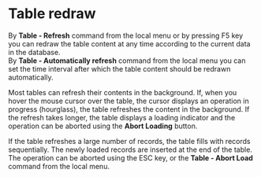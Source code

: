 # Table redraw
      
By **Table - Refresh** command from the local menu or by pressing F5 key you can redraw the table content at any time according to the current data in the database.  
         By **Table - Automatically refresh** command from the local menu you can set the time interval after which the table content should be redrawn automatically.
     
Most tables can refresh their contents in the background. If, when you hover the mouse cursor over the table, the cursor displays an operation in progress (hourglass), the table refreshes the content in the background. If the refresh takes longer, the table displays a loading indicator and the operation can be aborted using the **Abort Loading** button.
     
If the table refreshes a large number of records, the table fills with records sequentially. The newly loaded records are inserted at the end of the table. The operation can be aborted using the ESC key, or the **Table - Abort Load** command from the local menu.
